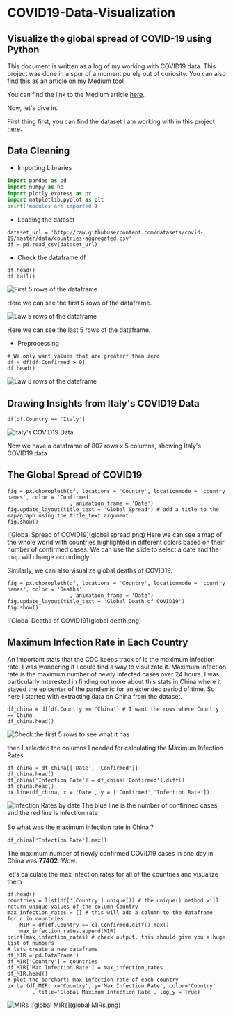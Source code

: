 # COVID19-Data-Visualization
Visualize the global spread of COVID-19 using Python
-------------------
This document is written as a log of my working with COVID19 data. This project was done in a spur of a moment purely out of curiosity. You can also find this as an article on my Medium too! 

You can find the link to the Medium article [here](https://medium.com/@raahimkhan_85173/data-cleaning-and-exploratory-data-analysis-with-pandas-on-trending-you-tube-video-statistics-e06d7cd08710).

Now, let's dive in.

First thing first, you can find the dataset I am working with in this project [here]().

Data Cleaning
-------------------
- Importing Libraries 
```Python
import pandas as pd
import numpy as np
import plotly.express as px
import matplotlib.pyplot as plt 
print('modules are imported')
```
- Loading the dataset 
```
dataset_url = 'http://raw.githubusercontent.com/datasets/covid-19/master/data/countries-aggregated.csv'
df = pd.read_csv(dataset_url)
```
- Check the dataframe df
```
df.head()
df.tail()
```
![First 5 rows of the dataframe](dffirst5row.png)

Here we can see the first 5 rows of the dataframe.

![Law 5 rows of the dataframe](pic1.png)

Here we can see the last 5 rows of the dataframe.

- Preprocessing
``` 
# We only want values that are greaterf than zero
df = df[df.Confirmed > 0]
df.head()
```

![Law 5 rows of the dataframe](preprocessing.png)

Drawing Insights from Italy's COVID19 Data
-----------------------
```
df[df.Country == 'Italy']
```
![Italy's COVID19 Data](italydf.png)

Now we have a dataframe of 807 rows x 5 columns, showing Italy's COVID19 data

The Global Spread of COVID19
-----------------
```
fig = px.choropleth(df, locations = 'Country', locationmode = 'country names', color = 'Confirmed'
                    , animation_frame = 'Date')
fig.update_layout(title_text = 'Global Spread') # add a title to the map/graph using the title_text argument
fig.show()
```
![Global Spread of COVID19](global spread.png)
Here we can see a map of the whole world with countries highlighted in different colors based on their number of confirmed cases. We can use the slide to select a date and the map will change accordingly. 

Similarly, we can also visualize global deaths of COVID19. 
```
fig = px.choropleth(df, locations = 'Country', locationmode = 'country names', color = 'Deaths'
                    , animation_frame = 'Date')
fig.update_layout(title_text = 'Global Death of COVID19')
fig.show()
```
![Global Deaths of COVID19](global death.png)

Maximum Infection Rate in Each Country
-------------------------------

An important stats that the CDC keeps track of is the maximum infection rate. I was wondering if I could find a way to visulizate it. Maximum infection rate is the maximum number of newly infected cases over 24 hours. I was particularly interested in finding out more about this stats in China where it stayed the epicenter of the pandemic for an extended period of time. So here I started with extracting data on China from the dataset. 

```
df_china = df[df.Country == 'China'] # I want the rows where Country == China 
df_china.head()
```
![Check the first 5 rows to see what it has](chinaConfirmedCases.png)

then I selected the columns I needed for calculating the Maximum Infection Rates
```
df_china = df_china[['Date', 'Confirmed']]
df_china.head() 
df_china['Infection Rate'] = df_china['Confirmed'].diff()
df_china.head()
px.line(df_china, x = 'Date', y = ['Confirmed','Infection Rate'])
```

![Infection Rates by date](chinaInfectionRate.png)
The blue line is the number of confirmed cases, and the red line is infection rate

So what was the maximum infection rate in China？
```
df_china['Infection Rate'].max()
```

The maximum number of newly confirmed COVID19 cases in one day in China was **77402**. Wow. 

let's calculate the max infection rates for all of the countries and visualize them
```
df.head()
countries = list(df['[Country'].unique()) # the unique() method will return unique values of the column Country
max_infection_rates = [] # this will add a column to the dataframe
for c in countries :
    MIR = df[df.Country == c].Confirmed.diff().max()
    max_infection_rates.append(MIR)
print(max_infection_rates) # check output, this should give you a huge list of numbers
# lets create a new dataframe
df_MIR = pd.DataFrame()
df_MIR['Country'] = countries
df_MIR['Max Infection Rate'] = max_infection_rates
df_MIR.head()
# plot the barchart: max infection rate of each country
px.bar(df_MIR, x='Country', y='Max Infection Rate', color='Country'
        , title='Global Maximum Infection Rate', log_y = True)
```

![MIRs](MIRs.png)
![global MIRs](global MIRs.png)

